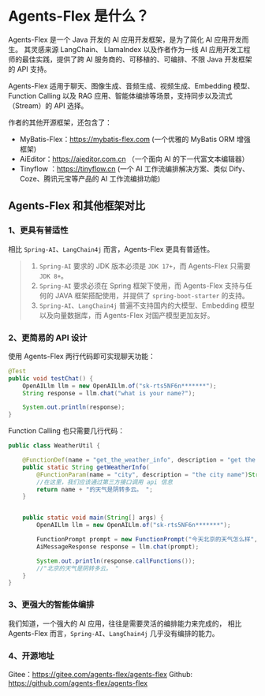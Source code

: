 # Agents-Flex 是什么？

Agents-Flex 是一个 Java 开发的 AI 应用开发框架，是为了简化 AI 应用开发而生。 其灵感来源 LangChain、 LlamaIndex 以及作者作为一线 AI 应用开发工程师的最佳实践，提供了跨
AI 服务商的、可移植的、可编排、不限 Java 开发框架的 API 支持。

Agents-Flex 适用于聊天、图像生成、音频生成、视频生成、Embedding 模型、Function Calling 以及 RAG 应用、智能体编排等场景，支持同步以及流式（Stream）的 API 选择。

作者的其他开源框架，还包含了：
- MyBatis-Flex：https://mybatis-flex.com (一个优雅的 MyBatis ORM 增强框架)
- AiEditor：https://aieditor.com.cn （一个面向 AI 的下一代富文本编辑器）
- Tinyflow ：https://tinyflow.cn (一个 AI 工作流编排解决方案、类似 Dify、Coze、腾讯元宝等产品的 AI 工作流编排功能)

## Agents-Flex 和其他框架对比

### 1、更具有普适性

相比 `Spring-AI`、`LangChain4j` 而言，Agents-Flex 更具有普适性。

> 1) `Spring-AI` 要求的 JDK 版本必须是 `JDK 17+`，而 Agents-Flex 只需要 `JDK 8+`。
> 2) `Spring-AI` 要求必须在 Spring 框架下使用，而 Agents-Flex 支持与任何的 JAVA 框架搭配使用，并提供了 `spring-boot-starter` 的支持。
> 3) `Spring-AI`、`LangChain4j` 普遍不支持国内的大模型、Embedding 模型以及向量数据库，而 Agents-Flex 对国产模型更加友好。

### 2、更简易的 API 设计

使用 Agents-Flex 两行代码即可实现聊天功能：

```java
@Test
public void testChat() {
    OpenAILlm llm = new OpenAILlm.of("sk-rts5NF6n*******");
    String response = llm.chat("what is your name?");

    System.out.println(response);
}
```

Function Calling 也只需要几行代码：

```java
public class WeatherUtil {

    @FunctionDef(name = "get_the_weather_info", description = "get the weather info")
    public static String getWeatherInfo(
        @FunctionParam(name = "city", description = "the city name")String name ) {
        //在这里，我们应该通过第三方接口调用 api 信息
        return name + "的天气是阴转多云。 ";
    }


    public static void main(String[] args) {
        OpenAILlm llm = new OpenAILlm.of("sk-rts5NF6n*******");

        FunctionPrompt prompt = new FunctionPrompt("今天北京的天气怎么样", WeatherUtil.class);
        AiMessageResponse response = llm.chat(prompt);

        System.out.println(response.callFunctions());
        //"北京的天气是阴转多云。 "
    }
}
```

### 3、更强大的智能体编排

我们知道，一个强大的 AI 应用，往往是需要灵活的编排能力来完成的， 相比 Agents-Flex 而言，`Spring-AI`、`LangChain4j` 几乎没有编排的能力。



### 4、开源地址

Gitee：https://gitee.com/agents-flex/agents-flex
Github: https://github.com/agents-flex/agents-flex
